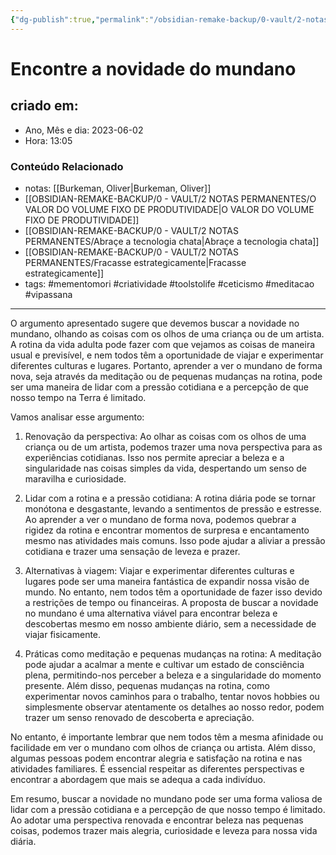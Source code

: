 ```yaml
---
{"dg-publish":true,"permalink":"/obsidian-remake-backup/0-vault/2-notas-permanentes/encontre-a-novidade-do-mundano/","tags":["permanente","mementomori","criatividade","toolstolife","ceticismo","meditacao","vipassana"],"dgHomeLink":true,"dgShowLocalGraph":true,"dgShowFileTree":true,"dgEnableSearch":true,"noteIcon":""}
---
```


# Encontre a novidade do mundano

## criado em: 
-  Ano, Mês e dia: 2023-06-02
- Hora: 13:05

### Conteúdo Relacionado
- notas: [[Burkeman, Oliver\|Burkeman, Oliver]]
- [[OBSIDIAN-REMAKE-BACKUP/0 - VAULT/2 NOTAS PERMANENTES/O VALOR DO VOLUME FIXO DE PRODUTIVIDADE\|O VALOR DO VOLUME FIXO DE PRODUTIVIDADE]]
- [[OBSIDIAN-REMAKE-BACKUP/0 - VAULT/2 NOTAS PERMANENTES/Abraçe a tecnologia chata\|Abraçe a tecnologia chata]]
- [[OBSIDIAN-REMAKE-BACKUP/0 - VAULT/2 NOTAS PERMANENTES/Fracasse estrategicamente\|Fracasse estrategicamente]]
- tags: #mementomori #criatividade #toolstolife #ceticismo #meditacao #vipassana 
---

O argumento apresentado sugere que devemos buscar a novidade no mundano, olhando as coisas com os olhos de uma criança ou de um artista. A rotina da vida adulta pode fazer com que vejamos as coisas de maneira usual e previsível, e nem todos têm a oportunidade de viajar e experimentar diferentes culturas e lugares. Portanto, aprender a ver o mundano de forma nova, seja através da meditação ou de pequenas mudanças na rotina, pode ser uma maneira de lidar com a pressão cotidiana e a percepção de que nosso tempo na Terra é limitado.

Vamos analisar esse argumento:

1. Renovação da perspectiva:
Ao olhar as coisas com os olhos de uma criança ou de um artista, podemos trazer uma nova perspectiva para as experiências cotidianas. Isso nos permite apreciar a beleza e a singularidade nas coisas simples da vida, despertando um senso de maravilha e curiosidade.

2. Lidar com a rotina e a pressão cotidiana:
A rotina diária pode se tornar monótona e desgastante, levando a sentimentos de pressão e estresse. Ao aprender a ver o mundano de forma nova, podemos quebrar a rigidez da rotina e encontrar momentos de surpresa e encantamento mesmo nas atividades mais comuns. Isso pode ajudar a aliviar a pressão cotidiana e trazer uma sensação de leveza e prazer.

3. Alternativas à viagem:
Viajar e experimentar diferentes culturas e lugares pode ser uma maneira fantástica de expandir nossa visão de mundo. No entanto, nem todos têm a oportunidade de fazer isso devido a restrições de tempo ou financeiras. A proposta de buscar a novidade no mundano é uma alternativa viável para encontrar beleza e descobertas mesmo em nosso ambiente diário, sem a necessidade de viajar fisicamente.

4. Práticas como meditação e pequenas mudanças na rotina:
A meditação pode ajudar a acalmar a mente e cultivar um estado de consciência plena, permitindo-nos perceber a beleza e a singularidade do momento presente. Além disso, pequenas mudanças na rotina, como experimentar novos caminhos para o trabalho, tentar novos hobbies ou simplesmente observar atentamente os detalhes ao nosso redor, podem trazer um senso renovado de descoberta e apreciação.

No entanto, é importante lembrar que nem todos têm a mesma afinidade ou facilidade em ver o mundano com olhos de criança ou artista. Além disso, algumas pessoas podem encontrar alegria e satisfação na rotina e nas atividades familiares. É essencial respeitar as diferentes perspectivas e encontrar a abordagem que mais se adequa a cada indivíduo.

Em resumo, buscar a novidade no mundano pode ser uma forma valiosa de lidar com a pressão cotidiana e a percepção de que nosso tempo é limitado. Ao adotar uma perspectiva renovada e encontrar beleza nas pequenas coisas, podemos trazer mais alegria, curiosidade e leveza para nossa vida diária.